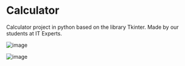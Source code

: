 # Calculator
Calculator project in python based on the library Tkinter. Made by our students at IT Experts.

![image](https://github.com/ITExpertsCoding/Calculator/assets/118006951/e27d971d-463b-420f-b855-edcd38ac5145)

![image](https://github.com/ITExpertsCoding/Calculator/assets/118006951/f4da9cf5-df92-430d-8cc1-e491f361f903)
